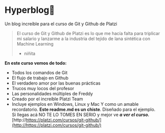 # Hyperblog💚
Un blog increíble para el curso de Git y Github de Platzi
>El curso de Git y Github de Platzi es lo que me hacía falta para triplicar mi salario y lanzarme a la industria del tejido de lana sintética con Machine Learning
>- niñita

**En este curso vemos de todo:**
- Todos los comandos de Git
- El flujo de trabajo en Github
- El verdadero amor por las buenas prácticas
- Trucos muy locos del profesor
- Las personalidades múltiples de Freddy
- Creado por el increíble Platzi Team
- Incluye ejemplos en Windows, Linux y Mac
Y como un amable recordatorio. **Este readme.md es un chiste**. Diseñado para el ejemplo. Si llegas acá NO TE LO TOMES EN SERIO y mejor ve ***a ver el curso.***[http://https://platzi.com/cursos/git-github/](http://https://platzi.com/cursos/git-github/)
